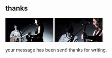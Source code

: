## thanks

[![with-heath][1]][1]
[![concentrating][3]][3]

your message has been sent! thanks for writing.

  [1]: data/image/working/with-heath.jpg
  [3]: data/image/working/concentrating.jpg
